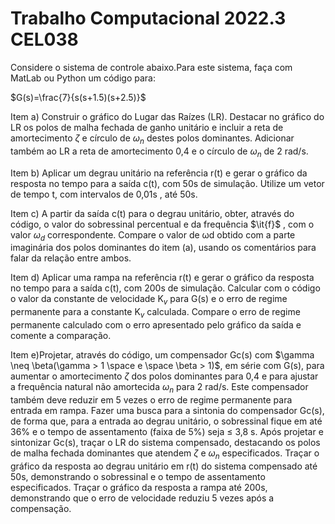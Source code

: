 # Trabalho Computacional 2022.3 CEL038

Considere o sistema de controle abaixo.Para este sistema, faça com MatLab ou Python um código para:

$G(s)=\frac{7}{s(s+1.5)(s+2.5)}$

Item a) Construir o gráfico do Lugar das Raízes (LR). Destacar no gráfico do LR os polos de malha fechada de ganho
unitário e incluir a reta de amortecimento $\zeta$ e círculo de $\omega_n$ destes polos dominantes. Adicionar também ao LR
a reta de amortecimento 0,4 e o círculo de $\omega_n$ de 2 rad/s.

Item b) Aplicar um degrau unitário na referência r(t) e gerar o gráfico da resposta no tempo para a saída c(t), com 50s
de simulação. Utilize um vetor de tempo t, com intervalos de 0,01s , até 50s.

Item c) A partir da saída c(t) para o degrau unitário, obter, através do código, o valor do sobressinal percentual e da
frequência $\it{f}$ , com o valor $\omega_d$ correspondente. Compare o valor de ωd obtido com a parte imaginária dos polos
dominantes do item (a), usando os comentários para falar da relação entre ambos.

Item d) Aplicar uma rampa na referência r(t) e gerar o gráfico da resposta no tempo para a saída c(t), com 200s de
simulação. Calcular com o código o valor da constante de velocidade K$_v$ para G(s) e o erro de regime
permanente para a constante K$_v$ calculada. Compare o erro de regime permanente calculado com o erro
apresentado pelo gráfico da saída e comente a comparação.

Item e)Projetar, através do código, um compensador Gc(s) com $\gamma \neq \beta(\gamma > 1 \space e \space \beta > 1)$, em série com G(s), para
aumentar o amortecimento $\zeta$ dos polos dominantes para 0,4 e para ajustar a frequência natural não amortecida
$\omega_n$ para 2 rad/s. Este compensador também deve reduzir em 5 vezes o erro de regime permanente para entrada
em rampa. Fazer uma busca para a sintonia do compensador Gc(s), de forma que, para a entrada ao degrau
unitário, o sobressinal fique em até 36% e o tempo de assentamento (faixa de 5%) seja $\leq$ 3,8 s. Após projetar e
sintonizar Gc(s), traçar o LR do sistema compensado, destacando os polos de malha fechada dominantes que
atendem $\zeta$ e $\omega_n$ especificados. Traçar o gráfico da resposta ao degrau unitário em r(t) do sistema compensado
até 50s, demonstrando o sobressinal e o tempo de assentamento especificados. Traçar o gráfico da resposta a
rampa até 200s, demonstrando que o erro de velocidade reduziu 5 vezes após a compensação.

